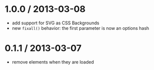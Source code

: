 
1.0.0 / 2013-03-08
==================

  * add support for SVG as CSS Backgrounds
  * new `fixall()` behavior: the first parameter is now an options hash


0.1.1 / 2013-03-07
==================

  * remove <object> elements when they are loaded

